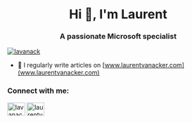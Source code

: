<h1 align="center">Hi 👋, I'm Laurent</h1>
<h3 align="center">A passionate Microsoft specialist</h3>

<p align="left"> <a href="https://twitter.com/lavanack" target="blank"><img src="https://img.shields.io/twitter/follow/lavanack?logo=twitter&style=for-the-badge" alt="lavanack" /></a> </p>

- 📝 I regularly write articles on [www.laurentvanacker.com](www.laurentvanacker.com)

<h3 align="left">Connect with me:</h3>
<p align="left">
<a href="https://twitter.com/lavanack" target="blank"><img align="center" src="https://raw.githubusercontent.com/rahuldkjain/github-profile-readme-generator/master/src/images/icons/Social/twitter.svg" alt="lavanack" height="30" width="40" /></a>
<a href="https://linkedin.com/in/laurentvanacker" target="blank"><img align="center" src="https://raw.githubusercontent.com/rahuldkjain/github-profile-readme-generator/master/src/images/icons/Social/linked-in-alt.svg" alt="laurentvanacker" height="30" width="40" /></a>
</p>
